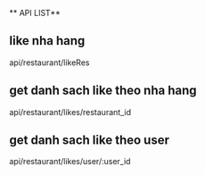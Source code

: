 ** API LIST**


## like nha hang
api/restaurant/likeRes

## get danh sach like theo nha hang

api/restaurant/likes/restaurant_id

## get danh sach like theo user 

api/restaurant/likes/user/:user_id
